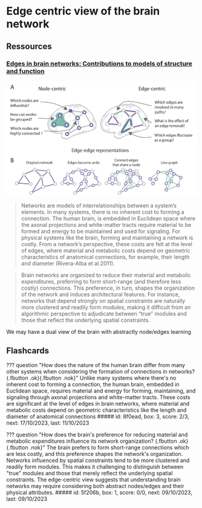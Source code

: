 # Edge centric view of the brain network

## Ressources
### [Edges in brain networks: Contributions to models of structure and function](https://direct.mit.edu/netn/article/6/1/1/106931/Edges-in-brain-networks-Contributions-to-models-of)

![](fig/edge_centric_0.png)

> Networks are models of interrelationships between a system’s elements. In many systems, there is no inherent cost to forming a connection. The human brain, is embedded in Euclidean space where the axonal projections and white-matter tracts require material to be formed and energy to be maintained and used for signaling. For physical systems like the brain, forming and maintaining a network is costly. From a network’s perspective, these costs are felt at the level of edges, where material and metabolic costs depend on geometric characteristics of anatomical connections, for example, their length and diameter (Rivera-Alba et al.2011).

> Brain networks are organized to reduce their material and metabolic expenditures, preferring to form short-range (and therefore less costly) connections. This preference, in turn, shapes the organization of the network and induces architectural features. For instance, networks that depend strongly on spatial constraints are naturally more clustered and readily form modules, making it difficult from an algorithmic perspective to adjudicate between “true” modules and those that reflect the underlying spatial constraints.

We may have a dual view of the brain with abstractly node/edges learning

## Flashcards
??? question "How does the nature of the human brain differ from many other systems when considering the formation of connections in networks? [](){.fbutton .ok}[](){.fbutton .nok}"
    Unlike many systems where there's no inherent cost to forming a connection, the human brain, embedded in Euclidean space, requires material and energy for forming, maintaining, and signaling through axonal projections and white-matter tracts. These costs are significant at the level of edges in brain networks, where material and metabolic costs depend on geometric characteristics like the length and diameter of anatomical connections
    ##### id: 8f0ead, box: 3, score: 2/3, next: 17/10/2023, last: 11/10/2023

??? question "How does the brain's preference for reducing material and metabolic expenditures influence its network organization? [](){.fbutton .ok}[](){.fbutton .nok}"
    The brain prefers to form short-range connections which are less costly, and this preference shapes the network's organization. Networks influenced by spatial constraints tend to be more clustered and readily form modules. This makes it challenging to distinguish between "true" modules and those that merely reflect the underlying spatial constraints. The edge-centric view suggests that understanding brain networks may require considering both abstract nodes/edges and their physical attributes.
    ##### id: 5f206b, box: 1, score: 0/0, next: 09/10/2023, last: 09/10/2023